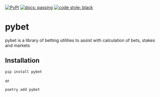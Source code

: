[![PyPI](https://img.shields.io/pypi/v/pybet.svg?style=for-the-badge)](https://pypi.org/project/pybet/)
[![docs: passing](https://readthedocs.org/projects/tabletoppy/badge/?version=latest)](https://pybet.readthedocs.io/en/latest/?badge=latest)
[![code style: black](https://img.shields.io/badge/code%20style-black-000000.svg)](https://github.com/psf/black)

# pybet

pybet is a library of betting utilities to assist with calculation of bets, stakes and markets

## Installation

`pip install pybet`

or

`poetry add pybet`
